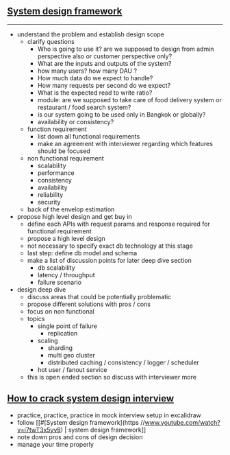 ## [System design framework](https://www.youtube.com/watch?v=i7twT3x5yv8)
---
* understand the problem and establish design scope
	* clarify questions
		*  Who is going to use it? are we supposed to design from admin perspective also or customer perspective only?
		- What are the inputs and outputs of the system?
		* how many users? how many DAU ?
		- How much data do we expect to handle?
		- How many requests per second do we expect?
		- What is the expected read to write ratio?
		- module: are we supposed to take care of food delivery system or restaurant / food search system?
		* is our system going to be used only in Bangkok or globally?
		* availability or consistency?
	* function requirement
		* list down all functional requirements
		* make an agreement with interviewer regarding which features should be focused
	* non functional requirement
		* scalability
		* performance
		* consistency 
		* availability
		* reliability
		* security
	* back of the envelop estimation
* propose high level design and get buy in
	* define each APIs with request params and response required for functional requirement
	* propose a high level design 
	* not necessary to specify exact db technology at this stage
	* last step: define db model and schema
	* make a list of discussion points for later deep dive section
		* db scalability
		* latency / throughput
		* failure scenario
* design deep dive
	* discuss areas that could be potentially problematic
	* propose different solutions with pros / cons
	* focus on non functional 
	* topics
		* single point of failure 
			* replication 
		* scaling
			* sharding 
			* multi geo cluster
			* distributed caching / consistency / logger / scheduler
		* hot user / fanout service
	* this is open ended section so discuss with interviewer more
## [How to crack system design interview](https://www.youtube.com/watch?v=o-k7h2G3Gco)
* practice, practice, practice in mock interview setup in excalidraw
* follow [[#[System design framework](https //www.youtube.com/watch?v=i7twT3x5yv8) | system design framework]]
* note down pros and cons of design decision
* manage your time properly
